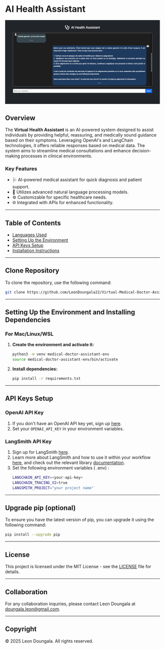 # AI Health Assistant

![Project Icon](Virtual-Health-Assistant-01-17-2025_10_13_AM.png)

## Overview
The **Virtual Health Assistant** is an AI-powered system designed to assist individuals by providing helpful, reassuring, and medically sound guidance based on their symptoms. Leveraging OpenAI's and LangChain technologies, it offers reliable responses based on medical data. The system aims to streamline medical consultations and enhance decision-making processes in clinical environments.

### Key Features
- 🩺 AI-powered medical assistant for quick diagnosis and patient support.
- 🧠 Utilizes advanced natural language processing models.
- ⚙️ Customizable for specific healthcare needs.
- 🌐 Integrated with APIs for enhanced functionality.

---

## Table of Contents
- [Languages Used](#languages-used)
- [Setting Up the Environment](#setting-up-the-environment)
- [API Keys Setup](#api-keys-setup)
- [Installation Instructions](#installation-instructions)

---

## Clone Repository
To clone the repository, use the following command:
```bash
git clone https://github.com/LeonDoungala22/Virtual-Medical-Doctor-Assistant.git
```

---

## Setting Up the Environment and Installing Dependencies

### For Mac/Linux/WSL

1. **Create the environment and activate it:**
    ```bash
    python3 -m venv medical-doctor-assistant-env
    source medical-doctor-assistant-env/bin/activate
    ```

2. **Install dependencies:**
    ```bash
    pip install -r requirements.txt
    ```

---

## API Keys Setup

### OpenAI API Key
1. If you don't have an OpenAI API key yet, sign up [here](https://openai.com/index/openai-api/).
2. Set your `OPENAI_API_KEY` in your environment variables.

### LangSmith API Key
1. Sign up for LangSmith [here](https://smith.langchain.com/).
2. Learn more about LangSmith and how to use it within your workflow [here](https://www.langchain.com/langsmith), and check out the relevant library [documentation](https://docs.smith.langchain.com/).
3. Set the following environment variables ( .env) :
    ```bash
    LANGCHAIN_API_KEY=<your-api-key>
    LANGCHAIN_TRACING_V2=true
    LANGSMITH_PROJECT="your project name"
    ```

---

## Upgrade pip (optional)
To ensure you have the latest version of pip, you can upgrade it using the following command:
```bash
pip install --upgrade pip
```

---

## License
This project is licensed under the MIT License - see the [LICENSE](LICENSE) file for details.

---

## Collaboration
For any collaboration inquiries, please contact Leon Doungala at [doungala.leon@gmail.com](mailto:doungala.leon@gmail.com).

---

## Copyright
© 2025 Leon Doungala. All rights reserved.
